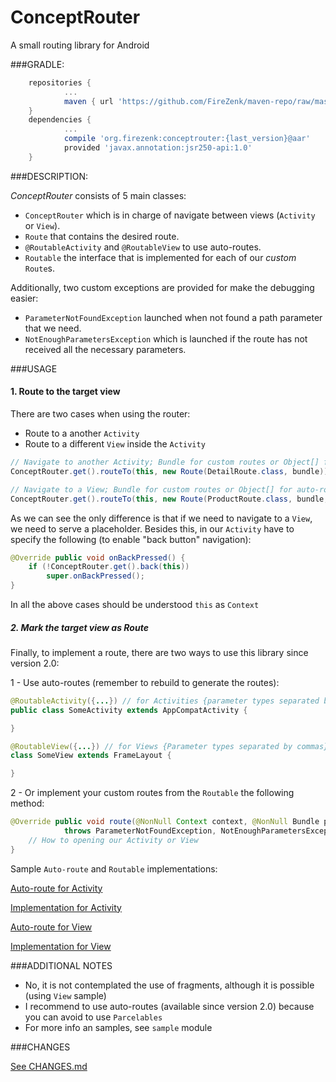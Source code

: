 # ConceptRouter
A small routing library for Android

###GRADLE:
```groovy
	repositories {
	    	...
	    	maven { url 'https://github.com/FireZenk/maven-repo/raw/master/'}
	}
	dependencies {
			...
			compile 'org.firezenk:conceptrouter:{last_version}@aar'
			provided 'javax.annotation:jsr250-api:1.0'
	}
```

###DESCRIPTION:

_ConceptRouter_ consists of 5 main classes:
- `ConceptRouter` which is in charge of navigate between views (`Activity` or `View`).
- `Route` that contains the desired route.
- `@RoutableActivity` and `@RoutableView` to use auto-routes.
- `Routable` the interface that is implemented for each of our _custom_ `Route`s.

Additionally, two custom exceptions are provided for make the debugging easier:
- `ParameterNotFoundException` launched when not found a path parameter that we need.
- `NotEnoughParametersException` which is launched if the route has not received all the necessary parameters.

###USAGE

#### 1. Route to the target view

There are two cases when using the router:
- Route to a another `Activity`
- Route to a different `View` inside the `Activity`

```java
// Navigate to another Activity; Bundle for custom routes or Object[] for auto-routes
ConceptRouter.get().routeTo(this, new Route(DetailRoute.class, bundle));
```

```java
// Navigate to a View; Bundle for custom routes or Object[] for auto-routes
ConceptRouter.get().routeTo(this, new Route(ProductRoute.class, bundle, placeholder));
```

As we can see the only difference is that if we need to navigate to a `View`, we need to serve a placeholder.
Besides this, in our `Activity` have to specify the following (to enable "back button" navigation):

```java
@Override public void onBackPressed() {
	if (!ConceptRouter.get().back(this))
		super.onBackPressed();
}
```

In all the above cases should be understood `this` as `Context`

##### 2. Mark the target view as Route

Finally, to implement a route, there are two ways to use this library since version 2.0:

1 - Use auto-routes (remember to rebuild to generate the routes):

```java
@RoutableActivity({...}) // for Activities {parameter types separated by commas} (generates SomeActivityRoute.java)
public class SomeActivity extends AppCompatActivity {

}

@RoutableView({...}) // for Views {Parameter types separated by commas} (generates SomeViewRoute.java)
class SomeView extends FrameLayout {

}
```

2 - Or implement your custom routes from the `Routable` the following method:

```java
@Override public void route(@NonNull Context context, @NonNull Bundle parameters, @Nullable Object viewParent)
            throws ParameterNotFoundException, NotEnoughParametersException {
	// How to opening our Activity or View
}
```

Sample `Auto-route` and `Routable` implementations:

[Auto-route for Activity](https://github.com/FireZenk/ConceptRouter/blob/master/sample/src/main/java/org/firezenk/conceptrouter/sample/detail/DetailActivity.java)

[Implementation for Activity](https://github.com/FireZenk/ConceptRouter/blob/master/sample/src/main/java/org/firezenk/conceptrouter/sample/home/HomeRoute.java)

[Auto-route for View](https://github.com/FireZenk/ConceptRouter/blob/master/sample/src/main/java/org/firezenk/conceptrouter/sample/product/ProductView.java)

[Implementation for View](https://github.com/FireZenk/ConceptRouter/blob/master/sample/src/main/java/org/firezenk/conceptrouter/sample/profile/ProfileRoute.java)

###ADDITIONAL NOTES

- No, it is not contemplated the use of fragments, although it is possible (using `View` sample)
- I recommend to use auto-routes (available since version 2.0) because you can avoid to use `Parcelables`
- For more info an samples, see `sample` module


###CHANGES

[See CHANGES.md](https://github.com/FireZenk/ConceptRouter/blob/master/CHANGES.md)
